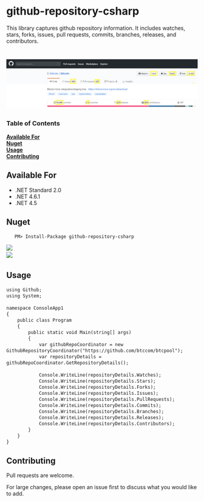 # github-repository-csharp
This library captures github repository information. It includes watches, stars, forks, issues, pull requests, commits, branches, releases, and contributors.
# ![Logo](Images/github.png) 

### Table of Contents
**[Available For](#available-for)**<br>
**[Nuget](#nuget)**<br>
**[Usage](#usage)**<br>
**[Contributing](#contributing)**<br>


## Available For
- .NET Standard 2.0
- .NET 4.6.1
- .NET 4.5


## Nuget

 ```
    PM> Install-Package github-repository-csharp
```
[![](https://img.shields.io/nuget/v/github-repository-csharp.svg)](https://www.nuget.org/packages/github-repository-csharp/)\
[![](https://img.shields.io/nuget/dt/github-repository-csharp.svg)](https://www.nuget.org/packages/github-repository-csharp/)




## Usage




```
using Github;
using System;

namespace ConsoleApp1
{
    public class Program
    {
        public static void Main(string[] args)
        {
            var githubRepoCoordinator = new GithubRepositoryCoordinator("https://github.com/btccom/btcpool");
            var repositoryDetails = githubRepoCoordinator.GetRepositoryDetails();

            Console.WriteLine(repositoryDetails.Watches);
            Console.WriteLine(repositoryDetails.Stars);
            Console.WriteLine(repositoryDetails.Forks);
            Console.WriteLine(repositoryDetails.Issues);
            Console.WriteLine(repositoryDetails.PullRequests);
            Console.WriteLine(repositoryDetails.Commits);
            Console.WriteLine(repositoryDetails.Branches);
            Console.WriteLine(repositoryDetails.Releases);
            Console.WriteLine(repositoryDetails.Contributors);
        }
    }
}
```

## Contributing

Pull requests are welcome. 

For large changes, please open an issue first to discuss what you would like to add.
